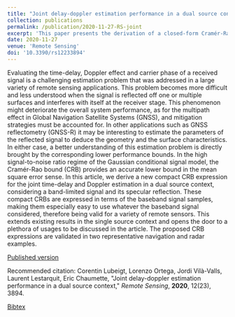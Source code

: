 ```yaml
---
title: "Joint delay-doppler estimation performance in a dual source context"
collection: publications
permalink: /publication/2020-11-27-RS-joint
excerpt: 'This paper presents the derivation of a closed-form Cramér-Rao bound for the estimation of the time-delay and Doppler frequency of a signal in presence of a single multipath.'
date: 2020-11-27
venue: 'Remote Sensing'
doi: '10.3390/rs12233894'
---
```

Evaluating the time-delay, Doppler effect and carrier phase of a received signal is a challenging estimation problem that was addressed in a large variety of remote sensing applications. This problem becomes more difficult and less understood when the signal is reflected off one or multiple surfaces and interferes with itself at the receiver stage. This phenomenon might deteriorate the overall system performance, as for the multipath effect in Global Navigation Satellite Systems (GNSS), and mitigation strategies must be accounted for. In other applications such as GNSS reflectometry (GNSS-R) it may be interesting to estimate the parameters of the reflected signal to deduce the geometry and the surface characteristics. In either case, a better understanding of this estimation problem is directly brought by the corresponding lower performance bounds. In the high signal-to-noise ratio regime of the Gaussian conditional signal model, the Cramér-Rao bound (CRB) provides an accurate lower bound in the mean square error sense. In this article, we derive a new compact CRB expression for the joint time-delay and Doppler estimation in a dual source context, considering a band-limited signal and its specular reflection. These compact CRBs are expressed in terms of the baseband signal samples, making them especially easy to use whatever the baseband signal considered, therefore being valid for a variety of remote sensors. This extends existing results in the single source context and opens the door to a plethora of usages to be discussed in the article. The proposed CRB expressions are validated in two representative navigation and radar examples.

[Published version](http://clubeigt.github.io/files/2020_RS_joint.pdf)

Recommended citation: Corentin Lubeigt, Lorenzo Ortega, Jordi Vilà-Valls, Laurent Lestarquit, Eric Chaumette, &quot;Joint delay-doppler estimation performance in a dual source context,&quot; <i>Remote Sensing</i>, <b>2020</b>, 12(23), 3894.

[Bibtex](http://clubeigt.github.io/files/2020_RS_joint_bib.bib)